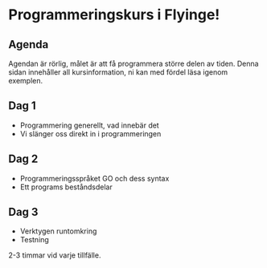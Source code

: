 # Programmeringskurs i Flyinge!

## Agenda

Agendan är rörlig, målet är att få programmera större delen
av tiden. Denna sidan innehåller all kursinformation, ni kan med fördel
läsa igenom exemplen.

## Dag 1

+ Programmering generellt, vad innebär det
+ Vi slänger oss direkt in i programmeringen

## Dag 2

+ Programmeringsspråket GO och dess syntax
+ Ett programs beståndsdelar

## Dag 3

+ Verktygen runtomkring
+ Testning 


2-3 timmar vid varje tillfälle.

